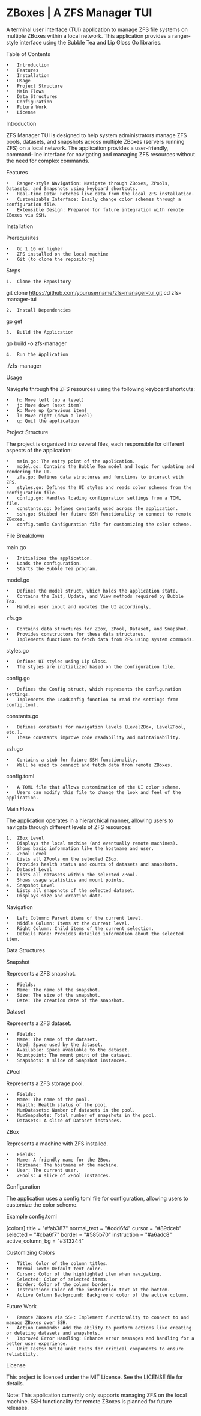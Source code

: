 # ZBoxes | A ZFS Manager TUI

A terminal user interface (TUI) application to manage ZFS file systems on multiple ZBoxes within a local network. This application provides a ranger-style interface using the Bubble Tea and Lip Gloss Go libraries.

Table of Contents

	•	Introduction
	•	Features
	•	Installation
	•	Usage
	•	Project Structure
	•	Main Flows
	•	Data Structures
	•	Configuration
	•	Future Work
	•	License

Introduction

ZFS Manager TUI is designed to help system administrators manage ZFS pools, datasets, and snapshots across multiple ZBoxes (servers running ZFS) on a local network. The application provides a user-friendly, command-line interface for navigating and managing ZFS resources without the need for complex commands.

Features

	•	Ranger-style Navigation: Navigate through ZBoxes, ZPools, Datasets, and Snapshots using keyboard shortcuts.
	•	Real-time Data: Fetches live data from the local ZFS installation.
	•	Customizable Interface: Easily change color schemes through a configuration file.
	•	Extensible Design: Prepared for future integration with remote ZBoxes via SSH.

Installation

Prerequisites

	•	Go 1.16 or higher
	•	ZFS installed on the local machine
	•	Git (to clone the repository)

Steps

	1.	Clone the Repository

git clone https://github.com/yourusername/zfs-manager-tui.git
cd zfs-manager-tui


	2.	Install Dependencies

go get


	3.	Build the Application

go build -o zfs-manager


	4.	Run the Application

./zfs-manager



Usage

Navigate through the ZFS resources using the following keyboard shortcuts:

	•	h: Move left (up a level)
	•	j: Move down (next item)
	•	k: Move up (previous item)
	•	l: Move right (down a level)
	•	q: Quit the application

Project Structure

The project is organized into several files, each responsible for different aspects of the application:

	•	main.go: The entry point of the application.
	•	model.go: Contains the Bubble Tea model and logic for updating and rendering the UI.
	•	zfs.go: Defines data structures and functions to interact with ZFS.
	•	styles.go: Defines the UI styles and reads color schemes from the configuration file.
	•	config.go: Handles loading configuration settings from a TOML file.
	•	constants.go: Defines constants used across the application.
	•	ssh.go: Stubbed for future SSH functionality to connect to remote ZBoxes.
	•	config.toml: Configuration file for customizing the color scheme.

File Breakdown

main.go

	•	Initializes the application.
	•	Loads the configuration.
	•	Starts the Bubble Tea program.

model.go

	•	Defines the model struct, which holds the application state.
	•	Contains the Init, Update, and View methods required by Bubble Tea.
	•	Handles user input and updates the UI accordingly.

zfs.go

	•	Contains data structures for ZBox, ZPool, Dataset, and Snapshot.
	•	Provides constructors for these data structures.
	•	Implements functions to fetch data from ZFS using system commands.

styles.go

	•	Defines UI styles using Lip Gloss.
	•	The styles are initialized based on the configuration file.

config.go

	•	Defines the Config struct, which represents the configuration settings.
	•	Implements the LoadConfig function to read the settings from config.toml.

constants.go

	•	Defines constants for navigation levels (LevelZBox, LevelZPool, etc.).
	•	These constants improve code readability and maintainability.

ssh.go

	•	Contains a stub for future SSH functionality.
	•	Will be used to connect and fetch data from remote ZBoxes.

config.toml

	•	A TOML file that allows customization of the UI color scheme.
	•	Users can modify this file to change the look and feel of the application.

Main Flows

The application operates in a hierarchical manner, allowing users to navigate through different levels of ZFS resources:

	1.	ZBox Level
	•	Displays the local machine (and eventually remote machines).
	•	Shows basic information like the hostname and user.
	2.	ZPool Level
	•	Lists all ZPools on the selected ZBox.
	•	Provides health status and counts of datasets and snapshots.
	3.	Dataset Level
	•	Lists all datasets within the selected ZPool.
	•	Shows usage statistics and mount points.
	4.	Snapshot Level
	•	Lists all snapshots of the selected dataset.
	•	Displays size and creation date.

Navigation

	•	Left Column: Parent items of the current level.
	•	Middle Column: Items at the current level.
	•	Right Column: Child items of the current selection.
	•	Details Pane: Provides detailed information about the selected item.

Data Structures

Snapshot

Represents a ZFS snapshot.

	•	Fields:
	•	Name: The name of the snapshot.
	•	Size: The size of the snapshot.
	•	Date: The creation date of the snapshot.

Dataset

Represents a ZFS dataset.

	•	Fields:
	•	Name: The name of the dataset.
	•	Used: Space used by the dataset.
	•	Available: Space available to the dataset.
	•	Mountpoint: The mount point of the dataset.
	•	Snapshots: A slice of Snapshot instances.

ZPool

Represents a ZFS storage pool.

	•	Fields:
	•	Name: The name of the pool.
	•	Health: Health status of the pool.
	•	NumDatasets: Number of datasets in the pool.
	•	NumSnapshots: Total number of snapshots in the pool.
	•	Datasets: A slice of Dataset instances.

ZBox

Represents a machine with ZFS installed.

	•	Fields:
	•	Name: A friendly name for the ZBox.
	•	Hostname: The hostname of the machine.
	•	User: The current user.
	•	ZPools: A slice of ZPool instances.

Configuration

The application uses a config.toml file for configuration, allowing users to customize the color scheme.

Example config.toml

[colors]
title = "#fab387"
normal_text = "#cdd6f4"
cursor = "#89dceb"
selected = "#cba6f7"
border = "#585b70"
instruction = "#a6adc8"
active_column_bg = "#313244"

Customizing Colors

	•	Title: Color of the column titles.
	•	Normal Text: Default text color.
	•	Cursor: Color of the highlighted item when navigating.
	•	Selected: Color of selected items.
	•	Border: Color of the column borders.
	•	Instruction: Color of the instruction text at the bottom.
	•	Active Column Background: Background color of the active column.

Future Work

	•	Remote ZBoxes via SSH: Implement functionality to connect to and manage ZBoxes over SSH.
	•	Action Commands: Add the ability to perform actions like creating or deleting datasets and snapshots.
	•	Improved Error Handling: Enhance error messages and handling for a better user experience.
	•	Unit Tests: Write unit tests for critical components to ensure reliability.

License

This project is licensed under the MIT License. See the LICENSE file for details.

Note: This application currently only supports managing ZFS on the local machine. SSH functionality for remote ZBoxes is planned for future releases.

